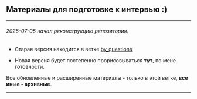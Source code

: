 ## Материалы для подготовке к интервью :) 

---
###### 2025-07-05 начал реконструкцию репозитория.

- Старая версия находится в ветке [by_questions](https://github.com/yury-connect/ITM_task026_Java_Podgotovka_k_INTERVJU/tree/by_questions/ITM)

- Новая версия будет постепенно прорисовываться **тут**, по мене готовности.

Все обновленные и расширенные материалы - только в этой ветке, **все иные - архивные**.

---
